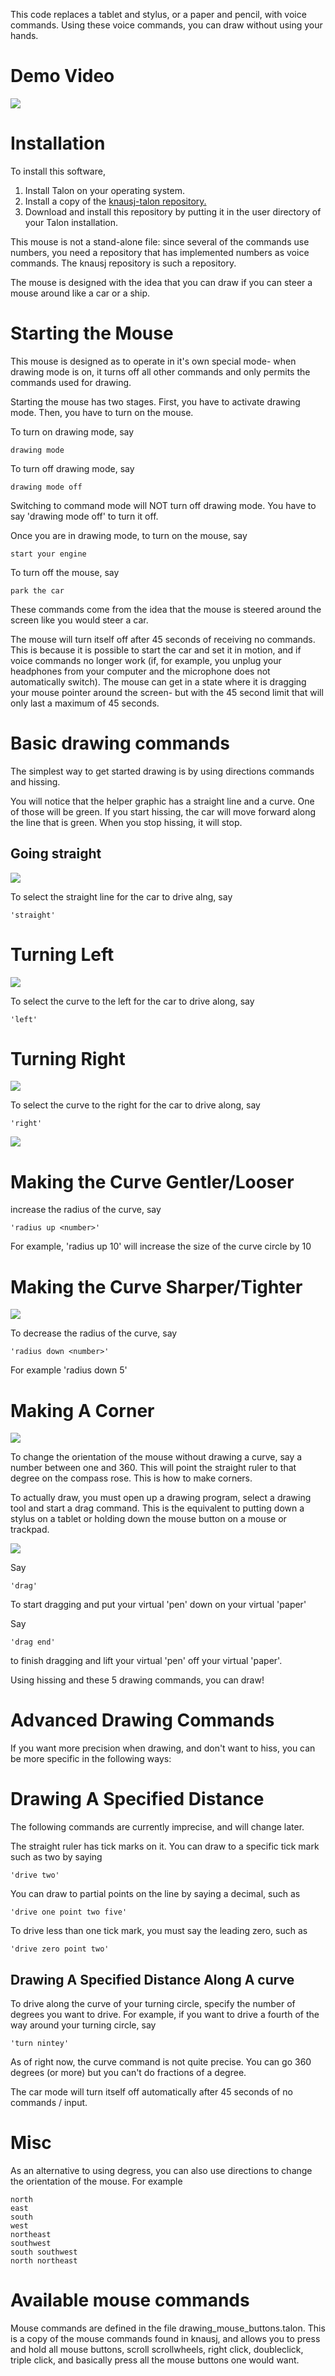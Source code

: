 This code replaces a tablet and stylus, or a paper and pencil, with voice commands.  Using these voice commands, you can draw without using your hands.  

# Demo Video


![](assets/drawing-a-half-moon.gif)


# Installation

To install this software, 

1. Install Talon on your operating system.
2. Install a copy of the [knausj-talon repository.](https://github.com/knausj85/knausj_talon )
3. Download and install this repository by putting it in the user directory of your Talon installation.  

This mouse is not a stand-alone file: since several of the commands use numbers, you need a repository that has implemented numbers as voice commands.  The knausj repository is such a repository. 

The mouse is designed with the idea that you can draw if you can steer a mouse around like a car or a ship.  

# Starting the Mouse

This mouse is designed as to operate in it's own special mode- when drawing mode is on, it turns off all other commands and only permits the commands used for drawing.  

Starting the mouse has two stages.  First, you have to activate drawing mode.  Then, you have to turn on the mouse. 

To turn on drawing mode, say 

    drawing mode

To turn off drawing mode, say

    drawing mode off

Switching to command mode will NOT turn off drawing mode.  You have to say 'drawing mode off' to turn it off.  

Once you are in drawing mode, to turn on the mouse, say 

    start your engine

To turn off the mouse, say 

    park the car

These commands come from the idea that the mouse is steered around the screen like you would steer a car.  

The mouse will turn itself off after 45 seconds of receiving no commands.  This is because it is possible to start the car and set it in motion, and if voice commands no longer work (if, for example, you unplug your headphones from your computer and the microphone does not automatically switch).  The mouse can get in a state where it is dragging your mouse pointer around the screen- but with the 45 second limit that will only last a maximum of 45 seconds.  

# Basic drawing commands  

The simplest way to get started drawing is by using directions commands and hissing.  

You will notice that the helper graphic has a straight line and a curve.  One of those will be green.  If you start hissing, the car will move forward along the line that is green.  When you stop hissing, it will stop.  

## Going straight

![](assets/straight.gif)

To select the straight line for the car to drive alng, say 

    'straight' 

# Turning Left

![](assets/left-hiss.gif)

To select the curve to the left for the car to drive along, say 

    'left'

# Turning Right

![](assets/right.gif)

To select the curve to the right for the car to drive along, say 

    'right' 

![](assets/radius-up.gif)

# Making the Curve Gentler/Looser

increase the radius of the curve, say 

    'radius up <number>'

For example, 'radius up 10' will increase the size of the curve circle by 10 

# Making the Curve Sharper/Tighter

![](assets/radius-down.gif)

To decrease the radius of the curve, say 

    'radius down <number>'

For example 'radius down 5'


# Making A Corner

![](assets/orientation-by-degree.gif)

To change the orientation of the mouse without drawing a curve, say a number between one and 360.  This will point the straight ruler to that degree on the compass rose.  This is how to make corners.  


To actually draw, you must open up a drawing program, select a drawing tool and start a drag command.  This is the equivalent to putting down a stylus on a tablet or holding down the mouse button on a mouse or trackpad.  

![](assets/drag.gif)


Say 

    'drag' 

To start dragging and put your virtual 'pen' down on your virtual 'paper'

Say 

    'drag end' 

to finish dragging and lift your virtual 'pen' off your virtual 'paper'.

Using hissing and these 5 drawing commands, you can draw!  

# Advanced Drawing Commands 

If you want more precision when drawing, and don't want to hiss, you can be more specific in the following ways:  

# Drawing A Specified Distance

The following commands are currently imprecise, and will change later.  

The straight ruler has tick marks on it.  You can draw to a specific tick mark such as two by saying

    'drive two'

You can draw to partial points on the line by saying a decimal, such as 

    'drive one point two five'  

To drive less than one tick mark, you must say the leading zero, such as

    'drive zero point two'

## Drawing A Specified Distance Along A curve

To drive along the curve of your turning circle, specify the number of degrees you want to drive.  For example, if you want to drive a fourth of the way around your turning circle, say 

    'turn nintey'  

As of right now, the curve command is not quite precise.  You can go 360 degrees (or more) but you can't do fractions of a degree.  

The car mode will turn itself off automatically after 45 seconds of no commands / input.

# Misc

As an alternative to using degress, you can also use directions to change the orientation of the mouse.  For example 

    north
    east
    south
    west
    northeast
    southwest
    south southwest
    north northeast

# Available mouse commands 

Mouse commands are defined in the file drawing_mouse_buttons.talon.  This is a copy of the mouse commands found in knausj, and allows you to press and hold all mouse buttons, scroll scrollwheels, right click, doubleclick, triple click, and basically press all the mouse buttons one would want.  
